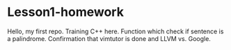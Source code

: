 # Lesson1-homework
Hello, my first repo. Training C++ here.
Function which check if sentence is a palindrome.
Confirmation that vimtutor is done and LLVM vs. Google.
